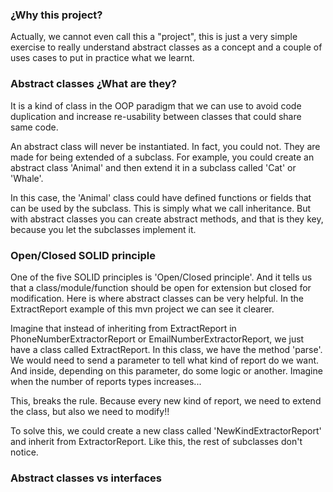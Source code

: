 ### ¿Why this project?

Actually, we cannot even call this a "project", this is just a very simple exercise to really understand abstract classes as a concept and a couple of uses cases to put in practice what we learnt.

### Abstract classes ¿What are they?

It is a kind of class in the OOP paradigm that we can use to avoid code duplication and increase re-usability between classes that could share same code.

An abstract class will never be instantiated. In fact, you could not. They are made for being extended of a subclass. For example, you could create an abstract class 'Animal' and then extend it in a subclass called 'Cat' or 'Whale'.

In this case, the 'Animal' class could have defined functions or fields that can be used by the subclass. This is simply what we call inheritance. But with abstract classes you can create abstract methods, and that is they key, because you let the subclasses implement it. 

### Open/Closed SOLID principle

One of the five SOLID principles is 'Open/Closed principle'. And it tells us that a class/module/function should be open for extension but closed for modification. Here is where abstract classes can be very helpful. In the ExtractReport example of this mvn project we can see it clearer.

Imagine that instead of inheriting from ExtractReport in PhoneNumberExtractorReport or EmailNumberExtractorReport, we just have a class called ExtractReport. In this class, we have the method 'parse'. We would need to send a parameter to tell what kind of report do we want. And inside, depending on this parameter, do some logic or another. Imagine when the number of reports  types increases...

This, breaks the rule. Because every new kind of report, we need to extend the class, but also we need to modify!!

To solve this, we could create a new class called 'NewKindExtractorReport' and inherit from ExtractorReport. Like this, the rest of subclasses don't notice.

### Abstract classes vs interfaces